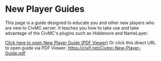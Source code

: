 # New Player Guides

This page is a guide designed to educate you and other new players who are new to CivMC server. It teaches you how to take use and take advantage of the CivMC's plugins such as Hiddenore and NameLayer.

[Click here to open New Player Guide (PDF Viewer)](https://civif.net/Civmc-New-Player-Guide.pdf)
Or click this direct URL to open guide via PDF Viewer: <https://civif.net/Civmc-New-Player-Guide.pdf>
